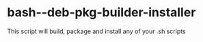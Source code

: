 # bash--deb-pkg-builder-installer
This script will build, package and install any of your .sh scripts
